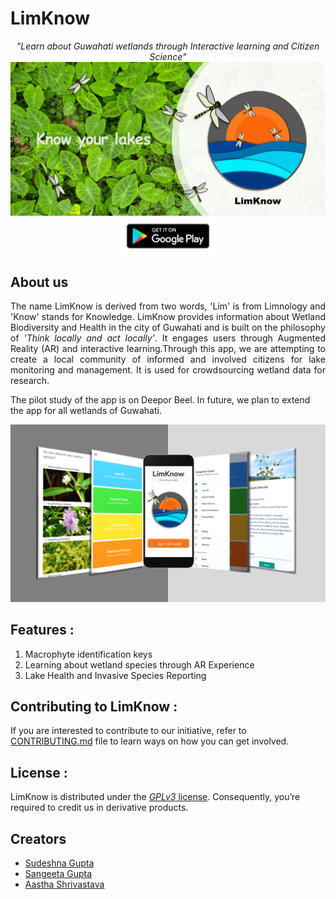 # LimKnow
<p align='center'>
  <i>"Learn about Guwahati wetlands through Interactive learning and Citizen Science"</i>
  <br/>
  <img src="https://github.com/sangeetagupta2068/LimKnow-Pilot/blob/master/cover/feature.jpg" alt="LimKnow-Cover"/>
  <a href="https://play.google.com/store/apps/details?id=com.pukhuriandbeels.limknowpilot">
    <img src="https://github.com/sangeetagupta2068/LimKnow-Pilot/blob/master/cover/google-play-badge.png" alt="Get-LimKnow-On-Playstore" width="30%" height="30%"/>
  </a>
</p>

## About us
<p align="justify">
The name LimKnow is derived from two words, 'Lim' is from Limnology and 'Know' stands for Knowledge. LimKnow provides information about Wetland Biodiversity and        Health in the city of Guwahati and is built on the philosophy of <i>'Think locally and act locally'</i>. It engages users through Augmented Reality (AR) and interactive learning.Through this app, we are attempting to create a local community of informed and involved citizens for lake monitoring and management. It is used for crowdsourcing wetland data for research. 

The pilot study of the app is on Deepor Beel. In future, we plan to extend the app for all wetlands of Guwahati.
</p>

<img src="https://github.com/sangeetagupta2068/LimKnow-Pilot/blob/master/cover/about_us_image.png" alt="LimKnow-About-Us"/>

## Features : 
1. Macrophyte identification keys
2. Learning about wetland species through AR Experience
3. Lake Health and Invasive Species Reporting

## Contributing to LimKnow : 
If you are interested to contribute to our initiative, refer to [CONTRIBUTING.md](https://github.com/sangeetagupta2068/LimKnow-Pilot/blob/master/CONTRIBUTING.md) file to learn ways on how you can get involved.

## License : 
LimKnow is distributed under the [*GPLv3* license](https://www.gnu.org/licenses/gpl-3.0.en.html). Consequently, you’re required to credit us in derivative products.

## Creators
<ul>
  <li>
    <a href="https://github.com/sudeshnaG">
      Sudeshna Gupta
    </a>
  </li>
  <li> 
    <a href="https://github.com/sangeetagupta2068/">
      Sangeeta Gupta
    </a>
  </li>
  <li>
    <a href="https://github.com/shriaas2898">
      Aastha Shrivastava
    </a>
  </li>
</ul>
